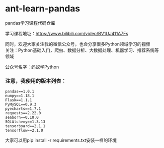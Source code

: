 # ant-learn-pandas
pandas学习课程代码仓库

学习课程地址：https://www.bilibili.com/video/BV1UJ411A7Fs

同时，欢迎大家关注我的微信公众号，也会分享很多Python领域学习的视频  
关注：Python基础入门，爬虫、数据分析、大数据处理、机器学习、推荐系统等领域  

公众号名字：蚂蚁学Python


### 注意，我使用的版本列表：
```
pandas==1.0.1
numpy==1.18.1
Flask==1.1.1
PyMySQL==0.9.3
pyecharts==1.7.1
requests==2.22.0
seaborn==0.10.0
SQLAlchemy==1.3.13
tensorboard==2.1.1
tensorflow==2.1.0
```

大家可以用pip install -r requirements.txt安装一样的环境
